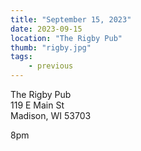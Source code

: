 ```yaml
---
title: "September 15, 2023"
date: 2023-09-15
location: "The Rigby Pub"
thumb: "rigby.jpg"
tags: 
    - previous
---
```

The Rigby Pub<br />
119 E Main St<br />
Madison, WI 53703</a>

8pm